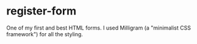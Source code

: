 # register-form
One of my first and best HTML forms. I used Milligram (a "minimalist CSS framework") for all the styling.

